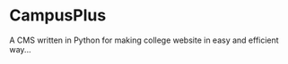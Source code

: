 CampusPlus
==========

A CMS written in Python for making college website in easy and efficient way...
